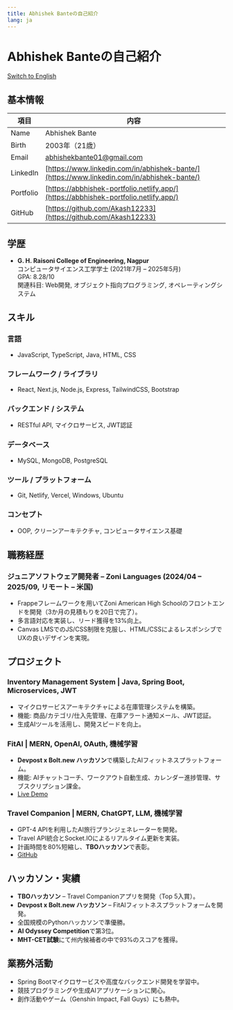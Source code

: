 ```yaml
---
title: Abhishek Banteの自己紹介
lang: ja
---
```


# Abhishek Banteの自己紹介

[Switch to English](../en/)

## 基本情報

| 項目 | 内容 |
| --- | --- |
| Name | Abhishek Bante |
| Birth | 2003年（21歳） |
| Email | [abhishekbante01@gmail.com](mailto:abhishekbante01@gmail.com) |
| LinkedIn | [https://www.linkedin.com/in/abhishek-bante/](https://www.linkedin.com/in/abhishek-bante/) |
| Portfolio | [https://abbhishek-portfolio.netlify.app/](https://abbhishek-portfolio.netlify.app/) |
| GitHub | [https://github.com/Akash12233](https://github.com/Akash12233) |

## 学歴

- **G. H. Raisoni College of Engineering, Nagpur**  
  コンピュータサイエンス工学学士 (2021年7月 – 2025年5月)  
  GPA: 8.28/10  
  関連科目: Web開発, オブジェクト指向プログラミング, オペレーティングシステム

## スキル

### 言語
- JavaScript, TypeScript, Java, HTML, CSS

### フレームワーク / ライブラリ
- React, Next.js, Node.js, Express, TailwindCSS, Bootstrap

### バックエンド / システム
- RESTful API, マイクロサービス, JWT認証

### データベース
- MySQL, MongoDB, PostgreSQL

### ツール / プラットフォーム
- Git, Netlify, Vercel, Windows, Ubuntu

### コンセプト
- OOP, クリーンアーキテクチャ, コンピュータサイエンス基礎

## 職務経歴

### ジュニアソフトウェア開発者 – Zoni Languages (2024/04 – 2025/09, リモート – 米国)
- Frappeフレームワークを用いてZoni American High Schoolのフロントエンドを開発（3か月の見積もりを20日で完了）。  
- 多言語対応を実装し、リード獲得を13%向上。  
- Canvas LMSでのJS/CSS制限を克服し、HTML/CSSによるレスポンシブでUXの良いデザインを実現。  

## プロジェクト

### Inventory Management System | Java, Spring Boot, Microservices, JWT
- マイクロサービスアーキテクチャによる在庫管理システムを構築。  
- 機能: 商品/カテゴリ/仕入先管理、在庫アラート通知メール、JWT認証。  
- 生成AIツールを活用し、開発スピードを向上。  

### FitAI | MERN, OpenAI, OAuth, 機械学習  
- **Devpost x Bolt.new ハッカソン**で構築したAIフィットネスプラットフォーム。  
- 機能: AIチャットコーチ、ワークアウト自動生成、カレンダー進捗管理、サブスクリプション課金。  
- [Live Demo](https://gymfitai.netlify.app/)  

### Travel Companion | MERN, ChatGPT, LLM, 機械学習  
- GPT-4 APIを利用したAI旅行プランジェネレーターを開発。  
- Travel API統合とSocket.IOによるリアルタイム更新を実装。  
- 計画時間を80%短縮し、**TBOハッカソン**で表彰。  
- [GitHub](https://github.com/Akash12233/TBO_hackathon)  

## ハッカソン・実績

- **TBOハッカソン** – Travel Companionアプリを開発（Top 5入賞）。  
- **Devpost x Bolt.new ハッカソン** – FitAIフィットネスプラットフォームを開発。  
- 全国規模のPythonハッカソンで準優勝。  
- **AI Odyssey Competition**で第3位。  
- **MHT-CET試験**にて州内候補者の中で93%のスコアを獲得。  

## 業務外活動

- Spring Bootマイクロサービスや高度なバックエンド開発を学習中。  
- 競技プログラミングや生成AIアプリケーションに関心。  
- 創作活動やゲーム（Genshin Impact, Fall Guys）にも熱中。  
